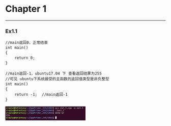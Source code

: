 
# Chapter 1
---
### Ex1.1

```
//main返回0，正常结束
int main()
{
    return 0;  
}

//main返回-1，ubuntu17.04 下 查看返回结果为255
//可见 ubuntu下系统接受的主函数的返回值类型是非负整型
int main()
{
    return -1;  //main返回-1
}
```
<img src="./picture/ex1_1.jpg" width = "50%" />
